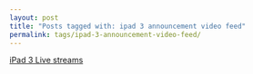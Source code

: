 ```yaml
---
layout: post
title: "Posts tagged with: ipad 3 announcement video feed"
permalink: tags/ipad-3-announcement-video-feed/
---
```

[iPad 3 Live streams](/2012/03/ipad-3-live-streams)
